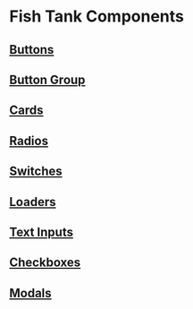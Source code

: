# Fish Tank Components

## [Buttons](./Buttons.md)
## [Button Group](./ButtonGroup.md)
## [Cards](./Card.md)
## [Radios](./Radios.md)
## [Switches](./Switches.md)
## [Loaders](./Loaders.md)
## [Text Inputs](./InputText.md)
## [Checkboxes](./Checkboxes.md)
## [Modals](./Modals.md)